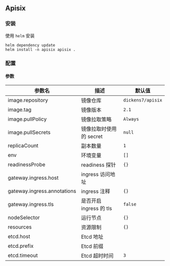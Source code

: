 ## Apisix

### 安装

使用 `helm` 安装

```
helm dependency update
helm install -n apisix apisix .
```

### 配置

#### 参数

| 参数名                            | 描述                                | 默认值                                                                               |
| --------------------------------- | ----------------------------------- | ------------------------------------------------------------------------------------ |
| image.repository                  | 镜像仓库                            | `dickens7/apisix`            |
| image.tag                         | 镜像版本                            | `2.1`                                                                      |
| image.pullPolicy                  | 镜像拉取策略                        | `Always`                                                                       |
| image.pullSecrets                 | 镜像拉取时使用的 secret             | `null`                                                                               |
| replicaCount                      | 副本数量                            | `1`                                                                                  |
| env                               | 环境变量                            | `[]`                                                                                 |
| readinessProbe                    | readiness 探针                      | `{}`                                                                                 |
| gateway.ingress.host              | ingress 访问地址                    |                                                                                      |
| gateway.ingress.annotations       | ingress 注释                        | `{}`                                                                                 |
| gateway.ingress.tls               | 是否开启 ingress 的 tls             | `false`                                                                              |
| nodeSelector                      | 运行节点                            | `{}`                                                                                 |
| resources                         | 资源限制                            | `{}`                                                                                 |
| etcd.host                         | Etcd 地址                           |                                                                                      |
| etcd.prefix                       | Etcd 前缀                           |                                                                                      |
| etcd.timeout                      | Etcd 超时时间                       | `3`                                                                                  |
